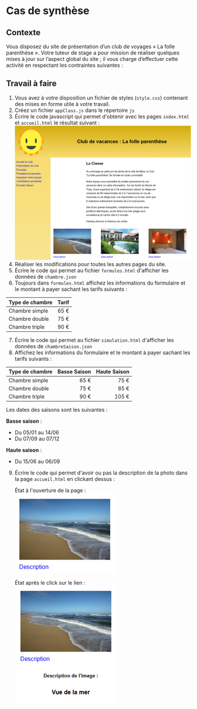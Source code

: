 # Cas de synthèse

## Contexte
Vous disposez du site de présentation d’un club de voyages « La folle parenthèse ». Votre tuteur de stage a 
pour mission de réaliser quelques mises à jour sur l’aspect global du site ; il vous charge d’effectuer cette activité 
en respectant les contraintes suivantes :

## Travail à faire
1. Vous avez à votre disposition un fichier de styles (`style.css`) contenant des mises en forme utile à votre travail.
2. Créez un fichier `appClass.js` dans le répertoire `js`
3. Écrire le code javascript qui permet d'obtenir avec les pages `index.html` et `accueil.html` le résultat suivant :
![accueil.png](public/images/accueil.png)
4. Réaliser les modifications pour toutes les autres pages du site.
5. Écrire le code qui permet au fichier `formules.html` d'afficher les données de `chambre.json`
6. Toujours dans `formules.html` affichez les informations du formulaire et le montant à payer sachant les tarifs suivants :

| Type de chambre |  	Tarif |
|-----------------|--------:|
| Chambre simple  |   	65 € |
| Chambre double  |   	75 € |
| Chambre triple  |   	90 € |

7. Écrire le code qui permet au fichier `simulation.html` d'afficher les données de `chambreSaison.json`
8. Affichez les informations du formulaire et le montant à payer sachant les tarifs suivants :

| Type de chambre |  	Basse Saison |  Haute Saison |
|-----------------|---------------:|--------------:|
| Chambre simple  |          	65 € |          75 € |
| Chambre double  |          	75 € |          85 € |
| Chambre triple  |          	90 € |         105 € |

Les dates des saisons sont les suivantes :

**Basse saison** :
- Du 05/01 au 14/06
- Du 07/09 au 07/12

**Haute saison** :
- Du 15/06 au 06/09
9. Écrire le code qui permet d'avoir ou pas la description de la photo dans la page `accueil.html` en clickant dessus :

   État à l'ouverture de la page :  
![descriptionOn.png](public/images/descriptionOff.png)

   État aprés le click sur le lien :  
![descriptionOff.png](public/images/descriptionOn.png)

